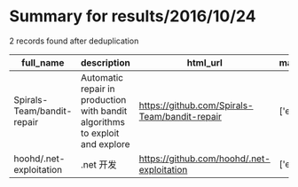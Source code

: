 
# Summary for results/2016/10/24
    
2 records found after deduplication

| full_name | description | html_url | matched_list | matched_count | pushed_at | size | stargazers_count | language | forks_count |
|----------------------------|------------------------------------------------------------------------------|-----------------------------------------------|----------------|-----------------|---------------------------|--------|--------------------|------------|---------------|
| Spirals-Team/bandit-repair | Automatic repair in production with bandit algorithms to exploit and explore | https://github.com/Spirals-Team/bandit-repair | ['exploit'] | 1 | 2016-10-24 19:13:02+00:00 | 349 | 0 | Java | 0 |
| hoohd/.net-exploitation | .net 开发 | https://github.com/hoohd/.net-exploitation | ['exploit'] | 1 | 2016-10-24 14:31:56+00:00 | 416 | 0 | C# | 4 |
